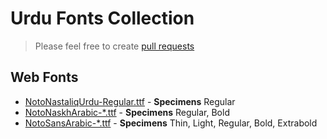 # Urdu Fonts Collection

> Please feel free to create [pull requests](https://github.com/urduhack/urdu-fonts/pulls)

## Web Fonts

- [NotoNastaliqUrdu-Regular.ttf](https://www.google.com/get/noto/#nastaliq-aran) - **Specimens** Regular
- [NotoNaskhArabic-*.ttf](https://www.google.com/get/noto/#naskh-arab) - **Specimens** Regular, Bold
- [NotoSansArabic-*.ttf](https://www.google.com/get/noto/#sans-arab) - **Specimens** Thin, Light, Regular, Bold, Extrabold 